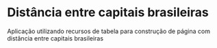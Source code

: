 # Distância entre capitais brasileiras

Aplicação utilizando recursos de tabela para construção de página com distância entre capitais brasileiras
